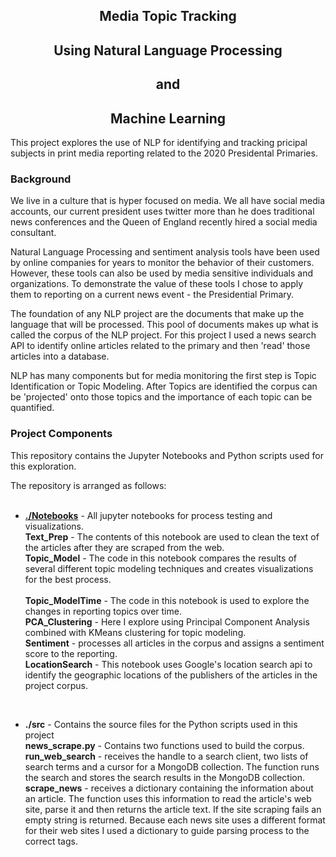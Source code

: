 <h2 align=center>Media Topic Tracking</h2>
<h2 align=center>Using Natural Language Processing</h2>
<h2 align=center>and</h2>
<h2 align=center>Machine Learning</h2>

This project explores the use of NLP for identifying and tracking pricipal subjects in 
print media reporting related to the 2020 Presidental Primaries.

### Background
We live in a culture that is hyper focused on media.  We all have social media accounts,
our current president uses twitter more than he does traditional news conferences
and the Queen of England recently hired a social media consultant.

Natural Language Processing and sentiment analysis tools have been used by online
companies for years to monitor the behavior of their customers.  However, these tools 
can also be used by media sensitive individuals and organizations.  To demonstrate
the value of these tools I chose to apply them to reporting on a current news
event - the Presidential Primary.

The foundation of any NLP project are the documents that make up the language that
will be processed.  This pool of documents makes up what is called the corpus of 
the NLP project.  For this project I used a news search API to identify online 
articles related to the primary and then 'read' those articles into a database.  

NLP has many components but for media monitoring the first step is Topic 
Identification or Topic Modeling.  After Topics are identified the corpus can 
be 'projected' onto those topics and the importance of each topic can be quantified.

### Project Components
This repository contains the Jupyter Notebooks and Python scripts used for this 
exploration.

The repository is arranged as follows:<br>
<br>
- **[./Notebooks](Notebooks)** - All jupyter notebooks for process testing and visualizations.<br>
     **Text_Prep** - The contents of this notebook are used to clean the text of the articles after they are scraped from the web.<br>
     **Topic_Model** - The code in this notebook compares the results of several different topic modeling techniques and creates visualizations for the best process.<br>  
     **Topic_ModelTime** - The code in this notebook is used to explore the changes in reporting topics over time.<br>
     **PCA_Clustering** - Here I explore using Principal Component Analysis combined with KMeans clustering for topic modeling.<br>
  **Sentiment** - processes all articles in the corpus and assigns a sentiment score to the reporting.<br>
  **LocationSearch** - This notebook uses Google's location search api to identify the geographic locations of the publishers of the articles in the project corpus.<br>
<br>

- **./src** - Contains the source files for the Python scripts used in this project<br>
     **news_scrape.py** - Contains two functions used to build the corpus.<br>
     **run_web_search** - receives the handle to a search client, two lists of search terms and a cursor for a MongoDB collection. The function runs the search and stores the search results in the MongoDB collection.<br>
     **scrape_news** - receives a dictionary containing the information about an article.  The function uses this information to read the article's web site, parse it and then returns the article text. If the site scraping fails an empty string is returned.  Because each news site uses a different format for their web sites I used a dictionary to guide parsing process to the correct tags.
